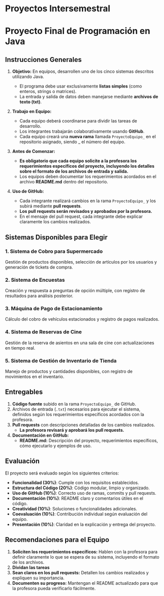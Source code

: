 # Proyectos Intersemestral
# **Proyecto Final de Programación en Java**

## **Instrucciones Generales**
1. **Objetivo:**
   En equipos, desarrollen uno de los cinco sistemas descritos utilizando Java.
   - El programa debe usar exclusivamente **listas simples** (como enteros, strings o matrices).
   - La entrada y salida de datos deben manejarse mediante **archivos de texto (txt)**.

2. **Trabajo en Equipo:**
   - Cada equipo deberá coordinarse para dividir las tareas de desarrollo.
   - Los integrantes trabajarán colaborativamente usando **GitHub**.
   - Cada equipo creará una **nueva rama** llamada `ProyectoEquipo_` en el repositorio asignado, siendo _ el número del equipo.

3. **Antes de Comenzar:**
   - **Es obligatorio que cada equipo solicite a la profesora los requerimientos específicos del proyecto, incluyendo los detalles sobre el formato de los archivos de entrada y salida.**
   - Los equipos deben documentar los requerimientos acordados en el archivo **README.md** dentro del repositorio.

4. **Uso de GitHub:**
   - Cada integrante realizará cambios en la rama `ProyectoEquipo_` y los subirá mediante **pull requests**.
   - **Los pull requests serán revisados y aprobados por la profesora.**
   - En el mensaje del pull request, cada integrante debe explicar claramente los cambios realizados.

## **Sistemas Disponibles para Elegir**

### 1. Sistema de Cobro para Supermercado
Gestión de productos disponibles, selección de artículos por los usuarios y generación de tickets de compra.

### 2. Sistema de Encuestas
Creación y respuesta a preguntas de opción múltiple, con registro de resultados para análisis posterior.

### 3. Máquina de Pago de Estacionamiento
Cálculo del cobro de vehículos estacionados y registro de pagos realizados.

### 4. Sistema de Reservas de Cine
Gestión de la reserva de asientos en una sala de cine con actualizaciones en tiempo real.

### 5. Sistema de Gestión de Inventario de Tienda
Manejo de productos y cantidades disponibles, con registro de movimientos en el inventario.

## **Entregables**
1. **Código fuente** subido en la rama `ProyectoEquipo_` de GitHub.
2. Archivos de entrada (`.txt`) necesarios para ejecutar el sistema, definidos según los requerimientos específicos acordados con la profesora.
3. **Pull requests** con descripciones detalladas de los cambios realizados.
   - **La profesora revisará y aprobará los pull requests.**
4. **Documentación en GitHub:**
   - **README.md:** Descripción del proyecto, requerimientos específicos, cómo ejecutarlo y ejemplos de uso.

## **Evaluación**
El proyecto será evaluado según los siguientes criterios:
- **Funcionalidad (30%)**: Cumple con los requisitos establecidos.
- **Estructura del Código (20%)**: Código modular, limpio y organizado.
- **Uso de GitHub (10%)**: Correcto uso de ramas, commits y pull requests.
- **Documentación (10%)**: README claro y comentarios útiles en el código.
- **Creatividad (10%)**: Soluciones o funcionalidades adicionales.
- **Coevaluación (10%)**: Contribución individual según evaluación del equipo.
- **Presentación (10%)**: Claridad en la explicación y entrega del proyecto.

## **Recomendaciones para el Equipo**
1. **Soliciten los requerimientos específicos:** Hablen con la profesora para definir claramente lo que se espera de su sistema, incluyendo el formato de los archivos.
2. **Dividan las tareas**
3. **Sean claros en los pull requests:** Detallen los cambios realizados y expliquen su importancia.
4. **Documenten su progreso:** Mantengan el README actualizado para que la profesora pueda verificarlo fácilmente.
